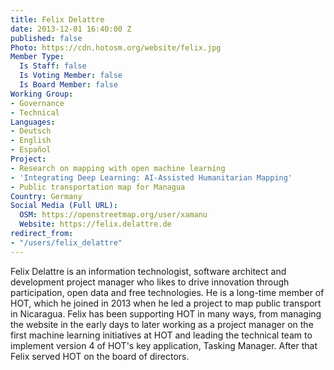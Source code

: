 ```yaml
---
title: Felix Delattre
date: 2013-12-01 16:40:00 Z
published: false
Photo: https://cdn.hotosm.org/website/felix.jpg
Member Type:
  Is Staff: false
  Is Voting Member: false
  Is Board Member: false
Working Group:
- Governance
- Technical
Languages:
- Deutsch
- English
- Español
Project:
- Research on mapping with open machine learning
- 'Integrating Deep Learning: AI-Assisted Humanitarian Mapping'
- Public transportation map for Managua
Country: Germany
Social Media (Full URL):
  OSM: https://openstreetmap.org/user/xamanu
  Website: https://felix.delattre.de
redirect_from:
- "/users/felix_delattre"
---
```


Felix Delattre is an information technologist, software architect and development project manager who likes to drive innovation through participation, open data and free technologies. He is a long-time member of HOT, which he joined in 2013 when he led a project to map public transport in Nicaragua. Felix has been supporting HOT in many ways, from managing the website in the early days to later working as a project manager on the first machine learning initiatives at HOT and leading the technical team to implement version 4 of HOT's key application, Tasking Manager. After that Felix served HOT on the board of directors.
